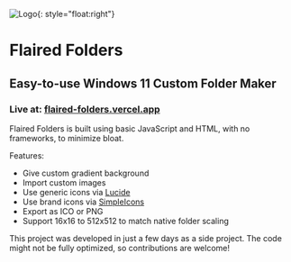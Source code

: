 ![Logo](https://flaired-folders.vercel.app/assets/favicon/favicon-96x96.png){: style="float:right"}

# Flaired Folders

## Easy-to-use Windows 11 Custom Folder Maker

### Live at: [flaired-folders.vercel.app](https://flaired-folders.vercel.app)

Flaired Folders is built using basic JavaScript and HTML, with no frameworks, to minimize bloat.

Features:

- Give custom gradient background
- Import custom images
- Use generic icons via [Lucide](https://lucide.dev)
- Use brand icons via [SimpleIcons](https://simpleicons.org/)
- Export as ICO or PNG
- Support 16x16 to 512x512 to match native folder scaling

This project was developed in just a few days as a side project. The code might not be fully optimized, so contributions are welcome!
